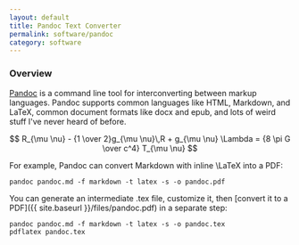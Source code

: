 ```yaml
---
layout: default
title: Pandoc Text Converter
permalink: software/pandoc
category: software
---
```


### Overview

[Pandoc](http://pandoc.org/) is a command line tool for interconverting between markup languages.  Pandoc supports common languages like HTML, Markdown, and LaTeX, common document formats like docx and epub, and lots of weird stuff I've never heard of before.

$$
R_{\mu \nu} - {1 \over 2}g_{\mu \nu}\,R + g_{\mu \nu} \Lambda
= {8 \pi G \over c^4} T_{\mu \nu}
$$

For example, Pandoc can convert Markdown with inline \LaTeX into a PDF:

    pandoc pandoc.md -f markdown -t latex -s -o pandoc.pdf

You can generate an intermediate .tex file, customize it, then [convert it to a PDF]({{ site.baseurl }}/files/pandoc.pdf) in a separate step:

    pandoc pandoc.md -f markdown -t latex -s -o pandoc.tex
    pdflatex pandoc.tex

